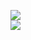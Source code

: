 [![](https://img.shields.io/badge/Made%20With-Github%20Spray-lightgrey.svg?style=for-the-badge&logo=github)](https://github.com/Annihil/github-spray#4983)  
[![](https://i.imgur.com/2DrTn0Z.gif)](https://github.com/Annihil/github-spray)
